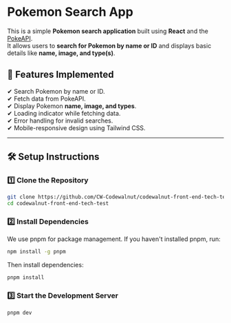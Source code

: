 # Pokemon Search App

This is a simple **Pokemon search application** built using **React** and the [PokeAPI](https://pokeapi.co/).  
It allows users to **search for Pokemon by name or ID** and displays basic details like **name, image, and type(s)**.

## 🚀 Features Implemented

✔ Search Pokemon by name or ID.  
✔ Fetch data from PokeAPI.  
✔ Display Pokemon **name, image, and types**.  
✔ Loading indicator while fetching data.  
✔ Error handling for invalid searches.  
✔ Mobile-responsive design using Tailwind CSS.

---

## 🛠️ Setup Instructions

### 1️⃣ Clone the Repository

```bash
git clone https://github.com/CW-Codewalnut/codewalnut-front-end-tech-test.git
cd codewalnut-front-end-tech-test
```

### 2️⃣ Install Dependencies

We use pnpm for package management. If you haven't installed pnpm, run:

```bash
npm install -g pnpm
```

Then install dependencies:

```bash
pnpm install
```

### 3️⃣ Start the Development Server

```bash
pnpm dev
```
